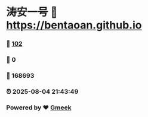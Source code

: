 # 涛安一号 :link: https://bentaoan.github.io 
### :page_facing_up: [102](https://bentaoan.github.io/tag.html) 
### :speech_balloon: 0 
### :hibiscus: 168693 
### :alarm_clock: 2025-08-04 21:43:49 
### Powered by :heart: [Gmeek](https://github.com/Meekdai/Gmeek)
